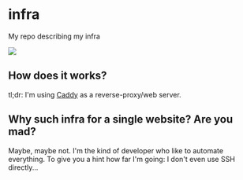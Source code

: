 # infra
My repo describing my infra

![](http://www.datacenterdynamics.com/pictures/2000x2000fit/8/5/2/11852_coreos-logo.jpg)

## How does it works?

tl;dr: I'm using [Caddy](https://caddyserver.com/) as a reverse-proxy/web server.

## Why such infra for a single website? Are you mad?

Maybe, maybe not. I'm the kind of developer who like to automate everything. To give you a hint how far I'm going: I don't even use SSH directly... 

